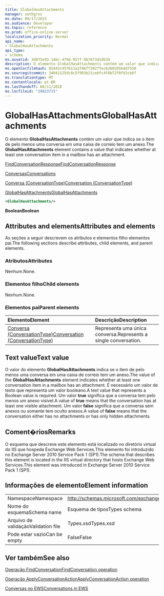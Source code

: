 ```yaml
---
title: GlobalHasAttachments
manager: sethgros
ms.date: 09/17/2015
ms.audience: Developer
ms.topic: reference
ms.prod: office-online-server
localization_priority: Normal
api_name:
- GlobalHasAttachments
api_type:
- schema
ms.assetid: 3d075e93-14bc-479d-957f-9b7873d1db39
description: O elemento GlobalHasAttachments contém um valor que indica se o item de pelo menos uma conversa em uma caixa de correio tem um anexo.
ms.openlocfilehash: 85443c45f611a2f4bff392ffecb26029564d7558
ms.sourcegitcommit: 34041125dc8c5f993b21cebfc4f8b72f0fd2cb6f
ms.translationtype: MT
ms.contentlocale: pt-BR
ms.lasthandoff: 06/11/2018
ms.locfileid: "19823715"
---
```

# <a name="globalhasattachments"></a><span data-ttu-id="38897-103">GlobalHasAttachments</span><span class="sxs-lookup"><span data-stu-id="38897-103">GlobalHasAttachments</span></span>

<span data-ttu-id="38897-104">O elemento **GlobalHasAttachments** contém um valor que indica se o item de pelo menos uma conversa em uma caixa de correio tem um anexo.</span><span class="sxs-lookup"><span data-stu-id="38897-104">The **GlobalHasAttachments** element contains a value that indicates whether at least one conversation item in a mailbox has an attachment.</span></span> 
  
[<span data-ttu-id="38897-105">FindConversationResponse</span><span class="sxs-lookup"><span data-stu-id="38897-105">FindConversationResponse</span></span>](findconversationresponse.md)
  
[<span data-ttu-id="38897-106">Conversas</span><span class="sxs-lookup"><span data-stu-id="38897-106">Conversations</span></span>](conversations-ex15websvcsotherref.md)
  
[<span data-ttu-id="38897-107">Conversa (ConversationType)</span><span class="sxs-lookup"><span data-stu-id="38897-107">Conversation (ConversationType)</span></span>](conversation-conversationtype.md)
  
[<span data-ttu-id="38897-108">GlobalHasAttachments</span><span class="sxs-lookup"><span data-stu-id="38897-108">GlobalHasAttachments</span></span>](globalhasattachments.md)
  
```XML
<GlobalHasAttachments/>
```

 <span data-ttu-id="38897-109">**Boolean**</span><span class="sxs-lookup"><span data-stu-id="38897-109">**Boolean**</span></span>
## <a name="attributes-and-elements"></a><span data-ttu-id="38897-110">Attributes and elements</span><span class="sxs-lookup"><span data-stu-id="38897-110">Attributes and elements</span></span>

<span data-ttu-id="38897-111">As seções a seguir descrevem os atributos e elementos filho elementos pai.</span><span class="sxs-lookup"><span data-stu-id="38897-111">The following sections describe attributes, child elements, and parent elements.</span></span>
  
### <a name="attributes"></a><span data-ttu-id="38897-112">Atributos</span><span class="sxs-lookup"><span data-stu-id="38897-112">Attributes</span></span>

<span data-ttu-id="38897-113">Nenhum.</span><span class="sxs-lookup"><span data-stu-id="38897-113">None.</span></span>
  
### <a name="child-elements"></a><span data-ttu-id="38897-114">Elementos filho</span><span class="sxs-lookup"><span data-stu-id="38897-114">Child elements</span></span>

<span data-ttu-id="38897-115">Nenhum.</span><span class="sxs-lookup"><span data-stu-id="38897-115">None.</span></span>
  
### <a name="parent-elements"></a><span data-ttu-id="38897-116">Elementos pai</span><span class="sxs-lookup"><span data-stu-id="38897-116">Parent elements</span></span>

|<span data-ttu-id="38897-117">**Elemento**</span><span class="sxs-lookup"><span data-stu-id="38897-117">**Element**</span></span>|<span data-ttu-id="38897-118">**Descrição**</span><span class="sxs-lookup"><span data-stu-id="38897-118">**Description**</span></span>|
|:-----|:-----|
|[<span data-ttu-id="38897-119">Conversa (ConversationType)</span><span class="sxs-lookup"><span data-stu-id="38897-119">Conversation (ConversationType)</span></span>](conversation-conversationtype.md) <br/> |<span data-ttu-id="38897-120">Representa uma única conversa.</span><span class="sxs-lookup"><span data-stu-id="38897-120">Represents a single conversation.</span></span>  <br/> |
   
## <a name="text-value"></a><span data-ttu-id="38897-121">Text value</span><span class="sxs-lookup"><span data-stu-id="38897-121">Text value</span></span>

<span data-ttu-id="38897-122">O valor do elemento **GlobalHasAttachments** indica se o item de pelo menos uma conversa em uma caixa de correio tem um anexo.</span><span class="sxs-lookup"><span data-stu-id="38897-122">The value of the **GlobalHasAttachments** element indicates whether at least one conversation item in a mailbox has an attachment.</span></span> <span data-ttu-id="38897-123">É necessário um valor de texto que representa um valor booleano.</span><span class="sxs-lookup"><span data-stu-id="38897-123">A text value that represents a Boolean value is required.</span></span> <span data-ttu-id="38897-124">Um valor **true** significa que a conversa tem pelo menos um anexo visível.</span><span class="sxs-lookup"><span data-stu-id="38897-124">A value of **true** means that the conversation has at least one visible attachment.</span></span> <span data-ttu-id="38897-125">Um valor **false** significa que a conversa sem anexos ou somente tem oculto anexos.</span><span class="sxs-lookup"><span data-stu-id="38897-125">A value of **false** means that the conversation either has no attachments or has only hidden attachments.</span></span> 
  
## <a name="remarks"></a><span data-ttu-id="38897-126">Coment�rios</span><span class="sxs-lookup"><span data-stu-id="38897-126">Remarks</span></span>

<span data-ttu-id="38897-127">O esquema que descreve este elemento está localizado no diretório virtual do IIS que hospeda Exchange Web Services.This elemento foi introduzido no Exchange Server 2010 Service Pack 1 (SP1).</span><span class="sxs-lookup"><span data-stu-id="38897-127">The schema that describes this element is located in the IIS virtual directory that hosts Exchange Web Services.This element was introduced in Exchange Server 2010 Service Pack 1 (SP1).</span></span>
  
## <a name="element-information"></a><span data-ttu-id="38897-128">Informações de elemento</span><span class="sxs-lookup"><span data-stu-id="38897-128">Element information</span></span>

|||
|:-----|:-----|
|<span data-ttu-id="38897-129">Namespace</span><span class="sxs-lookup"><span data-stu-id="38897-129">Namespace</span></span>  <br/> |http://schemas.microsoft.com/exchange/services/2006/types  <br/> |
|<span data-ttu-id="38897-130">Nome do esquema</span><span class="sxs-lookup"><span data-stu-id="38897-130">Schema name</span></span>  <br/> |<span data-ttu-id="38897-131">Esquema de tipos</span><span class="sxs-lookup"><span data-stu-id="38897-131">Types schema</span></span>  <br/> |
|<span data-ttu-id="38897-132">Arquivo de validação</span><span class="sxs-lookup"><span data-stu-id="38897-132">Validation file</span></span>  <br/> |<span data-ttu-id="38897-133">Types.xsd</span><span class="sxs-lookup"><span data-stu-id="38897-133">Types.xsd</span></span>  <br/> |
|<span data-ttu-id="38897-134">Pode estar vazio</span><span class="sxs-lookup"><span data-stu-id="38897-134">Can be empty</span></span>  <br/> |<span data-ttu-id="38897-135">False</span><span class="sxs-lookup"><span data-stu-id="38897-135">False</span></span>  <br/> |
   
## <a name="see-also"></a><span data-ttu-id="38897-136">Ver também</span><span class="sxs-lookup"><span data-stu-id="38897-136">See also</span></span>



[<span data-ttu-id="38897-137">Operação FindConversation</span><span class="sxs-lookup"><span data-stu-id="38897-137">FindConversation operation</span></span>](findconversation-operation.md)
  
[<span data-ttu-id="38897-138">Operação ApplyConversationAction</span><span class="sxs-lookup"><span data-stu-id="38897-138">ApplyConversationAction operation</span></span>](applyconversationaction-operation.md)


[<span data-ttu-id="38897-139">Conversas no EWS</span><span class="sxs-lookup"><span data-stu-id="38897-139">Conversations in EWS</span></span>](http://msdn.microsoft.com/library/91e64629-db6c-4c94-9dcb-d386232e8467%28Office.15%29.aspx)

